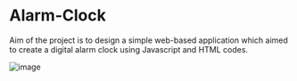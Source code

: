# Alarm-Clock

Aim of the project is to design a simple web-based application which aimed to create a digital alarm clock using Javascript and HTML codes.

![image](https://user-images.githubusercontent.com/66917039/197731355-b02d6ffb-d79c-47bc-971a-aa10082301e6.png)
